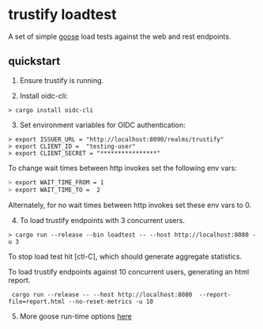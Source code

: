 # trustify loadtest

A set of simple [goose](https://book.goose.rs/) load tests against the web and rest endpoints.

## quickstart
1. Ensure trustify is running.

2. Install oidc-cli:
```
> cargo install oidc-cli
```

3. Set environment variables for OIDC authentication:
```
> export ISSUER_URL = "http://localhost:8090/realms/trustify"
> export CLIENT_ID =  "testing-user"
> export CLIENT_SECRET = "****************"
```

To change wait times between http invokes set the following env vars:
```bash
> export WAIT_TIME_FROM = 1
> export WAIT_TIME_TO =  2
```

Alternately, for no wait times between http invokes set these env vars to 0.

4. To load trustify endpoints with 3 concurrent users.
```
> cargo run --release --bin loadtest -- --host http://localhost:8080 -u 3
```
To stop load test hit [ctl-C], which should generate aggregate statistics.

To load trustify endpoints against 10 concurrent users, generating an html report.
```
 cargo run --release -- --host http://localhost:8080  --report-file=report.html --no-reset-metrics -u 10
```

5. More goose run-time options [here](https://book.goose.rs/getting-started/runtime-options.html)